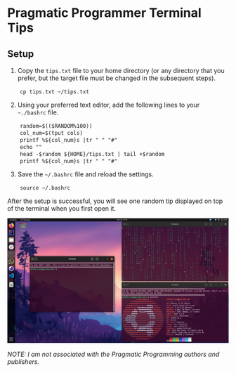 # Pragmatic Programmer Terminal Tips

## Setup

1. Copy the `tips.txt` file to your home directory (or any directory that you prefer, but the target file must be changed in the subsequent steps).

```shell
    cp tips.txt ~/tips.txt
```

2. Using your preferred text editor, add the following lines to your `~./bashrc` file.

```shell
    random=$(($RANDOM%100))
    col_num=$(tput cols)
    printf %${col_num}s |tr " " "#"
    echo ""
    head -$random ${HOME}/tips.txt | tail +$random
    printf %${col_num}s |tr " " "#"
```

3. Save the `~/.bashrc` file and reload the settings.

```shell
    source ~/.bashrc
```

After the setup is successful, you will see one random tip displayed on top of the terminal when you first open it.

![Screenshot](screenshot.png)

_NOTE: I am not associated with the Pragmatic Programming authors and publishers._

